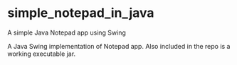 simple_notepad_in_java
======================

A simple Java Notepad app using Swing


A Java Swing implementation of Notepad app. Also included in the repo is a working executable jar.
